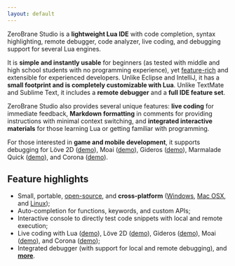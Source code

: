 ```yaml
---
layout: default
---
```


ZeroBrane Studio is a **lightweight Lua IDE** with code completion, syntax
highlighting, remote debugger, code analyzer, live coding, and debugging
support for several Lua engines.

It is **simple and instantly usable** for beginners (as tested with middle and
high school students with no programming experience), yet
[feature-rich](features.html) and extensible for experienced developers.
Unlike Eclipse and IntelliJ, it has a **small footprint and is completely
customizable with Lua**. Unlike TextMate and Sublime Text, it includes a
**remote debugger** and a **full IDE feature set**.

ZeroBrane Studio also provides several unique features: **live coding** for
immediate feedback, **Markdown formatting** in comments for providing
instructions with minimal context switching, and **integrated interactive
materials** for those learning Lua or getting familiar with programming.

For those interested in **game and mobile development**, it supports debugging
for Löve 2D ([demo](http://notebook.kulchenko.com/zerobrane/love2d-debugging)),
Moai ([demo](http://notebook.kulchenko.com/zerobrane/moai-debugging-with-zerobrane-studio)),
Gideros ([demo](http://notebook.kulchenko.com/zerobrane/gideros-debugging-with-zerobrane-studio-ide)),
Marmalade Quick ([demo](http://notebook.kulchenko.com/zerobrane/marmalade-quick-debugging-with-zerobrane-studio)),
and Corona ([demo](http://notebook.kulchenko.com/zerobrane/debugging-and-live-coding-with-corona-sdk-applications-and-zerobrane-studio)).

## Feature highlights

* Small, portable, [open-source](http://github.com/pkulchenko/ZeroBraneStudio/), and **cross-platform** ([Windows](images/debugging.png), [Mac OSX](images/autocomplete-osx.png), and [Linux](images/scratchpad-linux-mint.png));
* Auto-completion for functions, keywords, and custom APIs;
* Interactive console to directly test code snippets with local and remote execution;
* Live coding with Lua ([demo](http://notebook.kulchenko.com/zerobrane/live-coding-in-lua-bret-victor-style)), Löve 2D ([demo](http://notebook.kulchenko.com/zerobrane/live-coding-with-love)), Gideros ([demo](http://notebook.kulchenko.com/zerobrane/gideros-live-coding-with-zerobrane-studio-ide)), Moai ([demo](http://notebook.kulchenko.com/zerobrane/live-coding-with-moai-and-zerobrane-studio)), and Corona ([demo](http://notebook.kulchenko.com/zerobrane/debugging-and-live-coding-with-corona-sdk-applications-and-zerobrane-studio));
* Integrated debugger (with support for local and remote debugging), and **[more](features.html)**.

